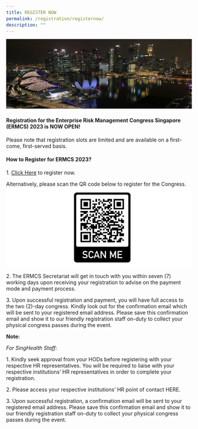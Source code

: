 ```yaml
---
title: REGISTER NOW
permalink: /registration/registernow/
description: ""
---
```

![](/images/ERMCS%20Website%20eBanner2_test.jpg)

#### **Registration for the Enterprise Risk Management Congress Singapore (ERMCS) 2023 is NOW OPEN!**

Please note that registration slots are limited and are available on a first-come, first-served basis.  

#### **How to Register for ERMCS 2023?**

1\. [Click Here](https://form.gov.sg/642282ea72f46900113b80f3) to register now. 

Alternatively, please scan the QR code below to register for the Congress.
![](/images/ermcs-website-registration-qr-code-3.JPG)

2\. The ERMCS Secretariat will get in touch with you within seven (7) working days upon receiving your registration to advise on the payment mode and payment process.

3\. Upon successful registration and payment, you will have full access to the two (2)-day congress. Kindly look out for the confirmation email which will be sent to your registered email address. Please save this confirmation email and show it to our friendly registration staff on-duty to collect your physical congress passes during the event.

   

**Note:**

*For SingHealth Staff:*

1\. Kindly seek approval from your HODs before registering with your respective HR representatives. You will be required to liaise with your respective institutions’ HR representatives in order to complete your registration.

2\. Please access your respective institutions’ HR point of contact HERE.

3\. Upon successful registration, a confirmation email will be sent to your registered email address. Please save this confirmation email and show it to our friendly registration staff on-duty to collect your physical congress passes during the event.